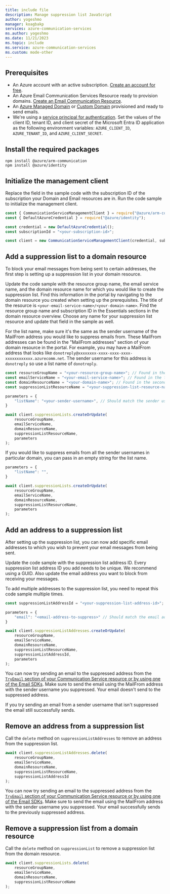 ```yaml
---
title: include file
description: Manage suppression list JavaScript
author: yogeshmo
manager: koagbakp
services: azure-communication-services
ms.author: yogeshmo
ms.date: 11/21/2023
ms.topic: include
ms.service: azure-communication-services
ms.custom: mode-other
---
```


## Prerequisites

- An Azure account with an active subscription. [Create an account for free](https://azure.microsoft.com/pricing/purchase-options/azure-account?cid=msft_learn).
- An Azure Email Communication Services Resource ready to provision domains. [Create an Email Communication Resource](../create-email-communication-resource.md).
- An [Azure Managed Domain](../add-azure-managed-domains.md) or [Custom Domain](../add-custom-verified-domains.md) provisioned and ready to send emails.
- We're using a [service principal for authentication](../../../../active-directory/develop/howto-create-service-principal-portal.md). Set the values of the client ID, tenant ID, and client secret of the Microsoft Entra ID application as the following environment variables: `AZURE_CLIENT_ID`, `AZURE_TENANT_ID`, and `AZURE_CLIENT_SECRET`.

## Install the required packages

```console
npm install @azure/arm-communication
npm install @azure/identity
```


## Initialize the management client

Replace the field in the sample code with the subscription ID of the subscription your Domain and Email resources are in. Run the code sample to initialize the management client.

```javascript
const { CommunicationServiceManagementClient } = require("@azure/arm-communication");
const { DefaultAzureCredential } = require("@azure/identity");

const credential = new DefaultAzureCredential();
const subscriptionId = "<your-subscription-id>";

const client = new CommunicationServiceManagementClient(credential, subscriptionId);
```

## Add a suppression list to a domain resource

To block your email messages from being sent to certain addresses, the first step is setting up a suppression list in your domain resource.

Update the code sample with the resource group name, the email service name, and the domain resource name for which you would like to create the suppression list. Find this information in the portal by navigating to the domain resource you created when setting up the prerequisites. The title of the resource is `<your-email-service-name>/<your-domain-name>`. Find the resource group name and subscription ID in the Essentials sections in the domain resource overview. Choose any name for your suppression list resource and update that field in the sample as well. 

For the list name, make sure it's the same as the sender username of the MailFrom address you would like to suppress emails from. These MailFrom addresses can be found in the "MailFrom addresses" section of your domain resource in the portal. For example, you may have a MailFrom address that looks like `donotreply@xxxxxxxx-xxxx-xxxx-xxxx-xxxxxxxxxxxx.azurecomm.net`. The sender username for this address is `donotreply` so use a list name of `donotreply`.

```javascript
const resourceGroupName = "<your-resource-group-name>"; // Found in the essentials section of the domain resource portal overview
const emailServiceName = "<your-email-service-name>"; // Found in the first part of the portal domain resource title
const domainResourceName = "<your-domain-name>"; // Found in the second part of the portal domain resource title
const suppressionListResourceName = "<your-suppression-list-resource-name>";

parameters = { 
    "listName": "<your-sender-username>", // Should match the sender username of the MailFrom address you would like to suppress emails from
}

await client.suppressionLists.createOrUpdate(
    resourceGroupName,
    emailServiceName,
    domainResourceName,
    suppressionListResourceName,
    parameters
);
```

If you would like to suppress emails from all the sender usernames in particular domain, you can pass in an empty string for the list name.

```javascript
parameters = { 
    "listName": "",
}

await client.suppressionLists.createOrUpdate(
    resourceGroupName,
    emailServiceName,
    domainResourceName,
    suppressionListResourceName,
    parameters
);
```

## Add an address to a suppression list

After setting up the suppression list, you can now add specific email addresses to which you wish to prevent your email messages from being sent.

Update the code sample with the suppression list address ID. Every suppression list address ID you add needs to be unique. We recommend using a GUID. Also update the email address you want to block from receiving your messages.

To add multiple addresses to the suppression list, you need to repeat this code sample multiple times.

```javascript
const suppressionListAddressId = "<your-suppression-list-address-id>";

parameters = { 
    "email": "<email-address-to-suppress>" // Should match the email address you would like to block from receiving your messages
}

await client.suppressionListAddresses.createOrUpdate(
    resourceGroupName,
    emailServiceName,
    domainResourceName,
    suppressionListResourceName,
    suppressionListAddressId,
    parameters
);

```

You can now try sending an email to the suppressed address from the [`TryEmail` section of your Communication Service resource or by using one of the Email SDKs](../send-email.md). Make sure to send the email using the MailFrom address with the sender username you suppressed. Your email doesn't send to the suppressed address.

If you try sending an email from a sender username that isn't suppressed the email still successfully sends.

## Remove an address from a suppression list

Call the `delete` method on `suppressionListAddresses` to remove an address from the suppression list.

```javascript
await client.suppressionListAddresses.delete(
    resourceGroupName,
    emailServiceName,
    domainResourceName,
    suppressionListResourceName,
    suppressionListAddressId
);
```

You can now try sending an email to the suppressed address from the [`TryEmail` section of your Communication Service resource or by using one of the Email SDKs](../send-email.md). Make sure to send the email using the MailFrom address with the sender username you suppressed. Your email successfully sends to the previously suppressed address.

## Remove a suppression list from a domain resource

Call the `delete` method on `suppressionList` to remove a suppression list from the domain resource.

```javascript
await client.suppressionLists.delete(
    resourceGroupName,
    emailServiceName,
    domainResourceName,
    suppressionListResourceName
);
```
